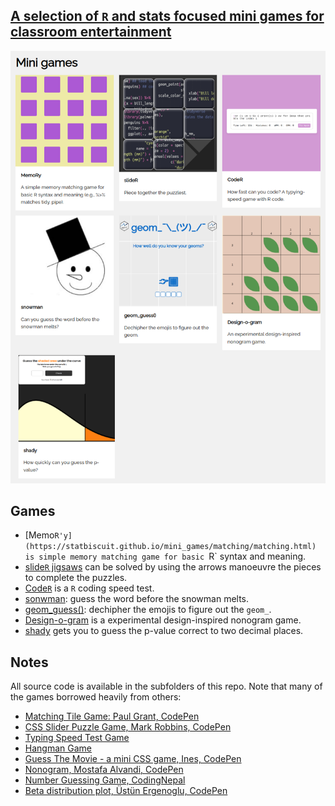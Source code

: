## [A selection of `R` and stats focused mini games for classroom entertainment](https://statbiscuit.github.io/mini_games/)


[<p align="center"><img src="https://github.com/statbiscuit/mini_games/blob/main/img/games.png?raw=true" /></p>](https://statbiscuit.github.io/mini_games/)


## Games

 + [Memo`R'y](https://statbiscuit.github.io/mini_games/matching/matching.html) is simple memory matching game for basic `R` syntax and meaning.
 + [slide`R` jigsaws](https://statbiscuit.github.io/mini_games/slider/slider.html) can be solved by using the arrows manoeuvre the pieces to complete the puzzles.
 + [Code`R`](https://statbiscuit.github.io/mini_games/coding/index.html) is a `R` coding speed test.
 + [sonwman](https://statbiscuit.github.io/mini_games/snowman/index.html): guess the word before the snowman melts.
 + [geom_guess()](https://statbiscuit.github.io/mini_games/guess/index.html): dechipher the emojis to figure out the `geom_`.
 + [Design-o-gram](https://statbiscuit.github.io/mini_games/design-o-gram/index.html) is a experimental design-inspired nonogram game.
 + [shady](https://statbiscuit.github.io/mini_games/shady/index.html) gets you to guess the p-value correct to two decimal places.


## Notes

All source code is available in the subfolders of this repo. Note that many of the games borrowed heavily from others:

 + [Matching Tile Game: Paul Grant, CodePen](https://codepen.io/pgrantmartello/pen/WOBYqW)
 + [CSS Slider Puzzle Game, Mark Robbins, CodePen](https://codepen.io/M_J_Robbins/pen/VeNWQQ)
 + [Typing Speed Test Game](https://www.codingnepalweb.com/typing-speed-test-game-html-javascript/)
 + [Hangman Game](https://www.codingnepalweb.com/build-hangman-game-html-javascript/)
 + [Guess The Movie - a mini CSS game, Ines, CodePen](https://codepen.io/inescodes/pen/BaKxdVG)
 + [Nonogram, Mostafa Alvandi, CodePen](https://codepen.io/alvandisetvat/pen/oNBwvWK)
 + [Number Guessing Game,  CodingNepal](https://www.codingnepalweb.com/create-game-html-css-javascript/)
 + [Beta distribution plot, Üstün Ergenoglu, CodePen](https://codepen.io/rgngl/pen/MLBBON)


